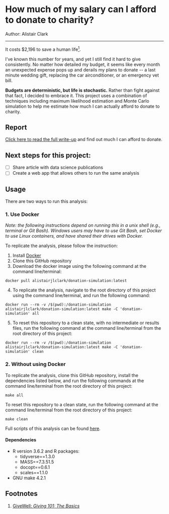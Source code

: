 # How much of my salary can I afford to donate to charity?

Author: Alistair Clark
***
It costs $2,196 to save a human life[<sup>1</sup>](#footnotes).

I've known this number for years, and yet I still find it hard to give consistently. No matter how detailed my budget, it seems like every month an unexpected expense pops up and derails my plans to donate -- a last minute wedding gift, replacing the car airconditioner, or an emergency vet bill.

**Budgets are deterministic, but life is stochastic.** Rather than fight against that fact, I decided to embrace it. This project uses a combination of techniques including maximum likelihood estimation and Monte Carlo simulation to help me estimate how much I can actually afford to donate to charity.

## Report

[Click here to read the full write-up](/doc/report.html) and find out much I can afford to donate.

## Next steps for this project:

- [ ] Share article with data science publications
- [ ] Create a web app that allows others to run the same analysis

## Usage

There are two ways to run this analysis:

### 1. Use Docker

*Note: the following instructions depend on running this in a unix shell (e.g., terminal or Git Bash). Windows users may have to use Git Bash, set Docker to use Linux containers, and have shared their drives with Docker.*

To replicate the analysis, please follow the instruction:

1. Install [Docker](https://www.docker.com/get-started)
2. Clone this GitHub repository
3. Download the docker image using the following command at the command line/terminal:

```
docker pull alistairjlclark/donation-simulation:latest
```

4. To replicate the analysis, navigate to the root directory of this project using the command line/terminal, and run the following command:

```
docker run --rm -v /$(pwd):/donation-simulation alistairjlclark/donation-simulation:latest make -C 'donation-simulation' all
```

5. To reset this repository to a clean state, with no intermediate or results files, run the following command at the command line/terminal from the root directory of this project:

```
docker run --rm -v /$(pwd):/donation-simulation alistairjlclark/donation-simulation:latest make -C 'donation-simulation' clean
```

### 2. Without using Docker

To replicate the analysis, clone this GitHub repository, install the dependencies listed below, and run the following commands at the command line/terminal from the root directory of this project:

```
make all
```

To reset this repository to a clean state, run the following command at the command line/terminal from the root directory of this project:

```
make clean
```

Full scripts of this analysis can be found [here](https://github.com/alistair-clark/donation-simulation/tree/master/src).

#### Dependencies

- R version 3.6.2 and R packages:
    - tidyverse==1.3.0
    - MASS==7.3.51.5
    - docopt==0.6.1
    - scales==1.1.0
- GNU make 4.2.1

## Footnotes

1.  [GiveWell: _Giving 101: The Basics_](https://www.givewell.org/giving101#footnote1_1dmjnp5)